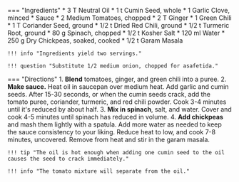 === "Ingredients"
    * 3 T Neutral Oil
    * 1 t Cumin Seed, whole
    * 1 Garlic Clove, minced
    * Sauce
        * 2 Medium Tomatoes, chopped
        * 2 T Ginger
        * 1 Green Chili
    * 1 T Coriander Seed, ground
    * 1/2 t Dried Red Chili, ground
    * 1/2 t Turmeric Root, ground
    * 80 g Spinach, chopped
    * 1/2 t Kosher Salt
    * 120 ml Water
    * 250 g Dry Chickpeas, soaked, cooked
    * 1/2 t Garam Masala

    !!! info "Ingredients yield two servings."

    !!! question "Substitute 1/2 medium onion, chopped for asafetida."

=== "Directions"
    1. **Blend** tomatoes, ginger, and green chili into a puree.
    2. **Make sauce.** Heat oil in saucepan over medium heat. Add garlic and cumin seeds. After 15-30 seconds, or when the cumin seeds crack, add the tomato puree, coriander, turmeric, and red chili powder. Cook 3-4 minutes until it's reduced by about half.
    3. **Mix in spinach**, salt, and water. Cover and cook 4-5 minutes until spinach has reduced in volume.
    4. **Add chickpeas** and mash them lightly with a spatula. Add more water as needed to keep the sauce consistency to your liking. Reduce heat to low, and cook 7-8 minutes, uncovered. Remove from heat and stir in the garam masala.

    !!! tip "The oil is hot enough when adding one cumin seed to the oil causes the seed to crack immediately."

    !!! info "The tomato mixture will separate from the oil."

[^manjula]:
    Jain, Manjula. ["Chole Palak (Chickpeas With Spinach)."](https://www.manjulaskitchen.com/chole-palak-chickpeas-with-spinach/) _Manjula's Kitchen._ 7 July 2009.
